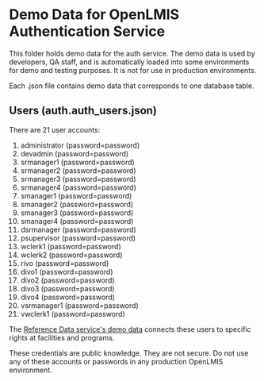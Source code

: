 # Demo Data for OpenLMIS Authentication Service
This folder holds demo data for the auth service. The demo data is used by developers, QA staff,
and is automatically loaded into some environments for demo and testing purposes. It is not for use
in production environments.

Each .json file contains demo data that corresponds to one database table.

## Users (auth.auth_users.json)
There are 21 user accounts:

1. administrator (password=password)
2. devadmin (password=password)
3. srmanager1 (password=password)
4. srmanager2 (password=password)
5. srmanager3 (password=password)
6. srmanager4 (password=password)
7. smanager1 (password=password)
8. smanager2 (password=password)
9. smanager3 (password=password)
10. smanager4 (password=password)
11. dsrmanager (password=password)
12. psupervisor (password=password)
13. wclerk1 (password=password)
14. wclerk2 (password=password)
15. rivo (password=password)
16. divo1 (password=password)
17. divo2 (password=password)
18. divo3 (password=password)
19. divo4 (password=password)
20. vsrmanager1 (password=password)
21. vwclerk1 (password=password)

The [Reference Data service's demo data](https://github.com/OpenLMIS/openlmis-referencedata/tree/master/demo-data)
connects these users to specific rights at facilities and programs.

These credentials are public knowledge. They are not secure. Do not use any of these accounts or
passwords in any production OpenLMIS environment.
